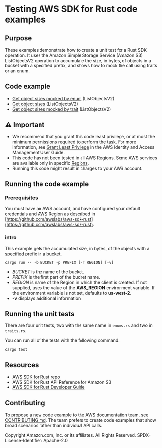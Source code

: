 # Testing AWS SDK for Rust code examples

## Purpose

These examples demonstrate how to create a unit test for a Rust SDK operation.
It uses the Amazon Simple Storage Service (Amazon S3) ListObjectsV2 operation
to accumulate the size, in bytes, of objects in a bucket with a specified prefix,
and shows how to mock the call using traits or an enum.

## Code example

- [Get object sizes mocked by enum](src/enums.rs) (ListObjectsV2)
- [Get object sizes](src/intro.rs) (ListObjectsV2)
- [Get object sizes mocked by trait](src/traits.rs) (ListObjectsV2)

## ⚠ Important

- We recommend that you grant this code least privilege, 
  or at most the minimum permissions required to perform the task.
  For more information, see
  [Grant Least Privilege](https://docs.aws.amazon.com/IAM/latest/UserGuide/best-practices.html#grant-least-privilege)
  in the AWS Identity and Access Management User Guide.
- This code has not been tested in all AWS Regions.
  Some AWS services are available only in specific
  [Regions](https://aws.amazon.com/about-aws/global-infrastructure/regional-product-services).
- Running this code might result in charges to your AWS account.

## Running the code example

### Prerequisites

You must have an AWS account, and have configured your default credentials and AWS Region as described in [https://github.com/awslabs/aws-sdk-rust](https://github.com/awslabs/aws-sdk-rust).

### intro

This example gets the accumulated size, in bytes, of the objects with a specified prefix in a bucket.

`cargo run -- -b BUCKET -p PREFIX [-r REGION] [-v]`

- _BUCKET_ is the name of the bucket.
- _PREFIX_ is the first part of the bucket name.
- _REGION_ is name of the Region in which the client is created.
  If not supplied, uses the value of the __AWS_REGION__ environment variable.
  If the environment variable is not set, defaults to __us-west-2__.
- __-v__ displays additional information.

## Running the unit tests

There are four unit tests, two with the same name in `enums.rs` and two in `traits.rs`.

You can run all of the tests with the following command:

`cargo test`

## Resources

- [AWS SDK for Rust repo](https://github.com/awslabs/aws-sdk-rust)
- [AWS SDK for Rust API Reference for Amazon S3](https://docs.rs/aws-sdk-s3)
- [AWS SDK for Rust Developer Guide](https://docs.aws.amazon.com/sdk-for-rust/latest/dg)

## Contributing

To propose a new code example to the AWS documentation team, 
see [CONTRIBUTING.md](https://github.com/awsdocs/aws-doc-sdk-examples/blob/master/CONTRIBUTING.md). 
The team prefers to create code examples that show broad scenarios rather than individual API calls.

Copyright Amazon.com, Inc. or its affiliates. All Rights Reserved. SPDX-License-Identifier: Apache-2.0
